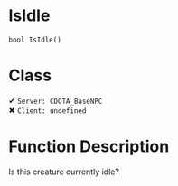 # IsIdle
```
bool IsIdle()
```
# Class
✔ `Server: CDOTA_BaseNPC`  
✖ `Client: undefined`  

# Function Description
Is this creature currently idle?

